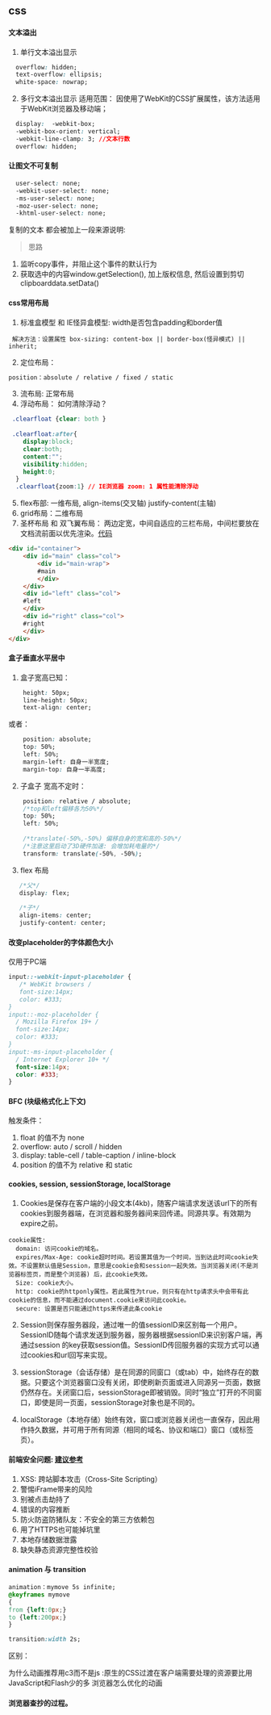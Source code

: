 ﻿## css
 
#### 文本溢出
1. 单行文本溢出显示 
```css
  overflow: hidden;
  text-overflow: ellipsis;
  white-space: nowrap;
```

2. 多行文本溢出显示
适用范围： 因使用了WebKit的CSS扩展属性，该方法适用于WebKit浏览器及移动端；
```css
  display:  -webkit-box;
  -webkit-box-orient: vertical;
  -webkit-line-clamp: 3; //文本行数
  overflow: hidden;
```

#### 让图文不可复制
```css
  user-select: none;
  -webkit-user-select: none;
  -ms-user-select: none;
  -moz-user-select: none;
  -khtml-user-select: none;
```
复制的文本 都会被加上一段来源说明:
> 思路
1. 监听copy事件，并阻止这个事件的默认行为
2. 获取选中的内容window.getSelection(), 加上版权信息, 然后设置到剪切clipboarddata.setData()
 
#### css常用布局
1. 标准盒模型 和 IE怪异盒模型: width是否包含padding和border值 
  ```
  解决方法：设置属性 box-sizing: content-box || border-box(怪异模式) || inherit;
  ```
2. 定位布局： 
```css
position：absolute / relative / fixed / static
```
3. 流布局: 正常布局
4. 浮动布局： 如何清除浮动？ 
  ```css
   .clearfloat {clear: both }
   
   .clearfloat:after{
      display:block;
      clear:both;
      content:"";
      visibility:hidden;
      height:0; 
    }  
    .clearfloat{zoom:1} // IE浏览器 zoom: 1 属性能清除浮动
  ```
5. flex布部: 一维布局, align-items(交叉轴) justify-content(主轴)
6. grid布局：二维布局
7. 圣杯布局 和 双飞翼布局： 两边定宽，中间自适应的三栏布局，中间栏要放在文档流前面以优先渲染。[代码](https://github.com/AngellinaZ/blog/blob/master/examples/%E5%9C%A3%E6%9D%AF%2C%E5%8F%8C%E9%A3%9E%E7%BF%BC.html)
```html
<div id="container">
	<div id="main" class="col">
	    <div id="main-wrap">
		#main
	    </div>
	</div>
	<div id="left" class="col">
	#left
	</div>
	<div id="right" class="col">
	#right
	</div>
</div>
```

#### 盒子垂直水平居中
1. 盒子宽高已知：
```css
	height: 50px;
	line-height: 50px;
	text-align: center;
```
或者： 
```css
	position: absolute;
	top: 50%;
	left: 50%;
	margin-left: 自身一半宽度;
	margin-top: 自身一半高度;
```
2. 子盒子 宽高不定时： 
```css
	position: relative / absolute;
    /*top和left偏移各为50%*/
	top: 50%;
	left: 50%;
    
    /*translate(-50%,-50%) 偏移自身的宽和高的-50%*/
	/*注意这里启动了3D硬件加速: 会增加耗电量的*/
    transform: translate(-50%, -50%);
```
3. flex 布局
```css
   /*父*/
   display: flex;
   
   /*子*/
   align-items: center;
   justify-content: center;
```


#### 改变placeholder的字体颜色大小
仅用于PC端
```css
input::-webkit-input-placeholder {  
   /* WebKit browsers /  
   font-size:14px; 
   color: #333; 
}  
input::-moz-placeholder {  
  / Mozilla Firefox 19+ /  
  font-size:14px; 
  color: #333; 
}  
input:-ms-input-placeholder {  
  / Internet Explorer 10+ */  
  font-size:14px; 
  color: #333; 
}
```

#### BFC (块级格式化上下文) 
触发条件： 
1. float 的值不为 none
2. overflow: auto / scroll / hidden
3. display: table-cell / table-caption / inline-block
4. position 的值不为 relative 和 static


#### cookies, session, sessionStorage, localStorage
1. Cookies是保存在客户端的小段文本(4kb)，随客户端请求发送该url下的所有cookies到服务器端，在浏览器和服务器间来回传递。同源共享。有效期为expire之前。
```
cookie属性: 
  domain: 访问cookie的域名。
  expires/Max-Age: cookie超时时间。若设置其值为一个时间，当到达此时间cookie失效。不设置默认值是Session，意思是cookie会和session一起失效。当浏览器关闭(不是浏览器标签页，而是整个浏览器) 后，此cookie失效。
  Size: cookie大小。
  http: cookie的httponly属性。若此属性为true，则只有在http请求头中会带有此cookie的信息，而不能通过document.cookie来访问此cookie。
  secure: 设置是否只能通过https来传递此条cookie
```

2. Session则保存服务器段，通过唯一的值sessionID来区别每一个用户。SessionID随每个请求发送到服务器，服务器根据sessionID来识别客户端，再通过session 的key获取session值。SessionID传回服务器的实现方式可以通过cookies和url回写来实现。

3. sessionStorage（会话存储）是在同源的同窗口（或tab）中，始终存在的数据。只要这个浏览器窗口没有关闭，即使刷新页面或进入同源另一页面，数据仍然存在。关闭窗口后，sessionStorage即被销毁。同时“独立”打开的不同窗口，即使是同一页面，sessionStorage对象也是不同的。

4. localStorage（本地存储）始终有效，窗口或浏览器关闭也一直保存，因此用作持久数据，并可用于所有同源（相同的域名、协议和端口）窗口（或标签页）。
  

#### 前端安全问题: [建议参考](https://www.jianshu.com/p/e6b7b097896e)
1. XSS: 跨站脚本攻击（Cross-Site Scripting）
2. 警惕iFrame带来的风险
3. 别被点击劫持了
4. 错误的内容推断
5. 防火防盗防猪队友：不安全的第三方依赖包
6. 用了HTTPS也可能掉坑里
7. 本地存储数据泄露
8. 缺失静态资源完整性校验


####  animation 与 transition
```css
animation：mymove 5s infinite; 
@keyframes mymove
{
from {left:0px;}
to {left:200px;}
}

transition:width 2s;
```
区别：

为什么动画推荐用c3而不是js :原生的CSS过渡在客户端需要处理的资源要比用JavaScript和Flash少的多
浏览器怎么优化的动画


#### 浏览器查抄的过程。


